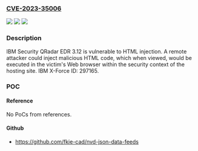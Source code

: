 ### [CVE-2023-35006](https://cve.mitre.org/cgi-bin/cvename.cgi?name=CVE-2023-35006)
![](https://img.shields.io/static/v1?label=Product&message=Security%20QRadar%20EDR&color=blue)
![](https://img.shields.io/static/v1?label=Version&message=%3D%203.12%20&color=brighgreen)
![](https://img.shields.io/static/v1?label=Vulnerability&message=80%20Improper%20Neutralization%20of%20Script-Related%20HTML%20Tags%20in%20a%20Web%20Page%20(Basic%20XSS)&color=brighgreen)

### Description

IBM Security QRadar EDR 3.12 is vulnerable to HTML injection. A remote attacker could inject malicious HTML code, which when viewed, would be executed in the victim's Web browser within the security context of the hosting site.  IBM X-Force ID:  297165.

### POC

#### Reference
No PoCs from references.

#### Github
- https://github.com/fkie-cad/nvd-json-data-feeds

